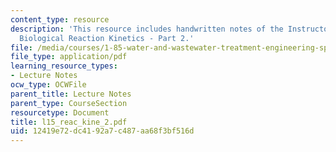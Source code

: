 ```yaml
---
content_type: resource
description: 'This resource includes handwritten notes of the Instructor on the topic:
  Biological Reaction Kinetics - Part 2.'
file: /media/courses/1-85-water-and-wastewater-treatment-engineering-spring-2006/12419e72dc4192a7c487aa68f3bf516d_l15_reac_kine_2.pdf
file_type: application/pdf
learning_resource_types:
- Lecture Notes
ocw_type: OCWFile
parent_title: Lecture Notes
parent_type: CourseSection
resourcetype: Document
title: l15_reac_kine_2.pdf
uid: 12419e72-dc41-92a7-c487-aa68f3bf516d
---
```

